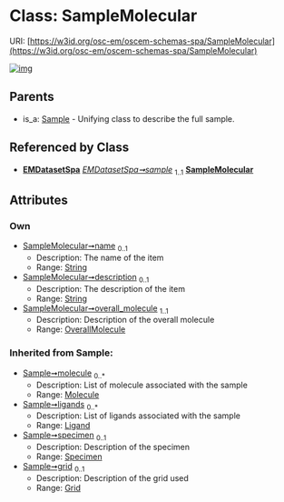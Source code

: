 
# Class: SampleMolecular



URI: [https://w3id.org/osc-em/oscem-schemas-spa/SampleMolecular](https://w3id.org/osc-em/oscem-schemas-spa/SampleMolecular)


[![img](https://yuml.me/diagram/nofunky;dir:TB/class/[Specimen],[OverallMolecule]<overall_molecule%201..1-++[SampleMolecular&#124;name:string%20%3F;description:string%20%3F],[EMDatasetSpa]++-%20sample%201..1>[SampleMolecular],[Sample]^-[SampleMolecular],[Sample],[OverallMolecule],[Molecule],[Ligand],[Grid],[EMDatasetSpa])](https://yuml.me/diagram/nofunky;dir:TB/class/[Specimen],[OverallMolecule]<overall_molecule%201..1-++[SampleMolecular&#124;name:string%20%3F;description:string%20%3F],[EMDatasetSpa]++-%20sample%201..1>[SampleMolecular],[Sample]^-[SampleMolecular],[Sample],[OverallMolecule],[Molecule],[Ligand],[Grid],[EMDatasetSpa])

## Parents

 *  is_a: [Sample](Sample.md) - Unifying class to describe the full sample.

## Referenced by Class

 *  **[EMDatasetSpa](EMDatasetSpa.md)** *[EMDatasetSpa➞sample](EMDatasetSpa_sample.md)*  <sub>1..1</sub>  **[SampleMolecular](SampleMolecular.md)**

## Attributes


### Own

 * [SampleMolecular➞name](SampleMolecular_name.md)  <sub>0..1</sub>
     * Description: The name of the item
     * Range: [String](types/String.md)
 * [SampleMolecular➞description](SampleMolecular_description.md)  <sub>0..1</sub>
     * Description: The description of the item
     * Range: [String](types/String.md)
 * [SampleMolecular➞overall_molecule](SampleMolecular_overall_molecule.md)  <sub>1..1</sub>
     * Description: Description of the overall molecule
     * Range: [OverallMolecule](OverallMolecule.md)

### Inherited from Sample:

 * [Sample➞molecule](Sample_molecule.md)  <sub>0..\*</sub>
     * Description: List of molecule associated with the sample
     * Range: [Molecule](Molecule.md)
 * [Sample➞ligands](Sample_ligands.md)  <sub>0..\*</sub>
     * Description: List of ligands associated with the sample
     * Range: [Ligand](Ligand.md)
 * [Sample➞specimen](Sample_specimen.md)  <sub>0..1</sub>
     * Description: Description of the specimen
     * Range: [Specimen](Specimen.md)
 * [Sample➞grid](Sample_grid.md)  <sub>0..1</sub>
     * Description: Description of the grid used
     * Range: [Grid](Grid.md)
